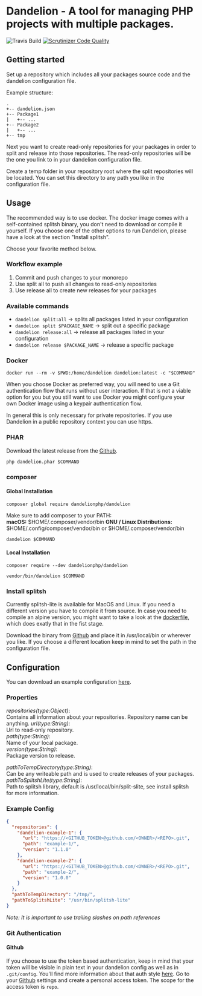 # Dandelion - A tool for managing PHP projects with multiple packages. 
![Travis Build](https://travis-ci.org/dandelionphp/dandelion.svg?branch=master, "")
[![Scrutinizer Code Quality](https://scrutinizer-ci.com/g/dandelionphp/dandelion/badges/quality-score.png?b=master)](https://scrutinizer-ci.com/g/dandelionphp/dandelion/?branch=master)

## Getting started
Set up a repository which includes all your packages source code and the dandelion configuration file. 

Example structure:  
```
.  
+-- dandelion.json  
+-- Package1  
|   +-- ...  
+-- Package2    
|   +-- ...  
+-- tmp
```
  
Next you want to create read-only repositories for your packages in order to split and release into those repositories.
The read-only repositories will be the one you link to in your dandelion configuration file.
  
Create a temp folder in your repository root where the split repositories will be located. You can set this directory to any path you like in the configuration file. 

## Usage
The recommended way is to use docker. The docker image comes with a self-contained splitsh binary, you don't need to download or compile it yourself.
If you choose one of the other options to run Dandelion, please have a look at the section "Install splitsh".
  
Choose your favorite method below.

### Workflow example
1. Commit and push changes to your monorepo
2. Use split all to push all changes to read-only repositories
3. Use release all to create new releases for your packages

### Available commands
* `dandelion split:all` -> splits all packages listed in your configuration
* `dandelion split $PACKAGE_NAME` -> split out a specific package
* `dandelion release:all` -> release all packages listed in your configuration
* `dandelion release $PACKAGE_NAME` -> release a specific package

### Docker
`docker run --rm -v $PWD:/home/dandelion dandelion:latest -c "$COMMAND"` 

When you choose Docker as preferred way, you will need to use a Git authentication flow that runs without user interaction. 
If that is not a viable option for you but you still want to use Docker you might configure your own Docker image using a keypair authentication flow.  
  
In general this is only necessary for private repositories. If you use Dandelion in a public repository context you can use https.

### PHAR
Download the latest release from the [Github](https://github.com/dandelionphp/dandelion/releases).

`php dandelion.phar $COMMAND`

### composer
#### Global Installation
`composer global require dandelionphp/dandelion`

Make sure to add composer to your PATH:  
**macOS:** $HOME/.composer/vendor/bin
**GNU / Linux Distributions:** $HOME/.config/composer/vendor/bin or $HOME/.composer/vendor/bin

`dandelion $COMMAND`

#### Local Installation
`composer require --dev dandelionphp/dandelion`

`vendor/bin/dandelion $COMMAND`

### Install splitsh
Currently splitsh-lite is available for MacOS and Linux. If you need a different version you have to compile it from source. 
In case you need to compile an alpine version, you might want to take a look at the [dockerfile](https://github.com/dandelionphp/dandelion/blob/master/Dockerfile), 
which does exatly that in the fist stage.   
   
Download the binary from [Github](https://github.com/splitsh/lite/releases) and place it in /usr/local/bin or wherever you like.
If you choose a different location keep in mind to set the path in the configuration file.   

## Configuration
You can download an example configuration [here](https://raw.githubusercontent.com/dandelionphp/dandelion-example/master/dandelion-example.json).
   
### Properties
*repositories*_(type:Object)_:    
Contains all information about your repositories. Repository name can be anything.
*url*_(type:String)_:   
Url to read-only repository.    
*path*_(type:String)_:   
Name of your local package.   
*version*_(type:String)_:   
Package version to release.
  
*pathToTempDirectory*_(type:String)_:    
Can be any writeable path and is used to create releases of your packages.
*pathToSplitshLite*_(type:String)_:   
Path to splitsh library, default is /usr/local/bin/split-slite, see install splitsh for more information.

### Example Config
```json
{
  "repositories": {
    "dandelion-example-1": {
      "url": "https://<GITHUB_TOKEN>@github.com/<OWNER>/<REPO>.git",
      "path": "example-1/",
      "version": "1.1.0"
    },
    "dandelion-example-2": {
      "url": "https://<GITHUB_TOKEN>@github.com/<OWNER>/<REPO>.git",
      "path": "example-2/",
      "version": "1.0.0"
    }
  },
  "pathToTempDirectory": "/tmp/",
  "pathToSplitshLite": "/usr/bin/splitsh-lite"
}
```
_Note: It is important to use trailing slashes on path references_

### Git Authentication
#### Github
If you choose to use the token based authentication, keep in mind that your token will be visible in plain text in your dandelion config as well as 
in `.git/config`. You'll find more information about that auth style [here](https://github.blog/2012-09-21-easier-builds-and-deployments-using-git-over-https-and-oauth/).
Go to your [Github](https://github.com/settings/tokens) settings and create a personal access token. The scope for the access token is `repo`.
